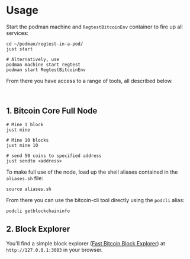 # Usage

Start the podman machine and `RegtestBitcoinEnv` container to fire up all services:

```shell
cd ~/podman/regtest-in-a-pod/
just start

# Alternatively, use
podman machine start regtest
podman start RegtestBitcoinEnv
```

From there you have access to a range of tools, all described below.

<br>

## 1. Bitcoin Core Full Node

```shell
# Mine 1 block
just mine

# Mine 10 blocks
just mine 10

# send 50 coins to specified address
just sendto <address>
```

To make full use of the node, load up the shell aliases contained in the `aliases.sh` file:

```shell
source aliases.sh
```

From there you can use the bitcoin-cli tool directly using the `podcli` alias:

```shell
podcli getblockchaininfo
```

## 2. Block Explorer

You'll find a simple block explorer ([Fast Bitcoin Block Explorer](https://github.com/RCasatta/fbbe)) at `http://127.0.0.1:3003` in your browser.
